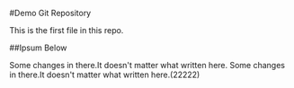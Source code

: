 #Demo Git Repository

This is the first file in this repo.

##Ipsum Below 

Some changes in there.It doesn't matter what written here. 
Some changes in there.It doesn't matter what written here.(22222)
